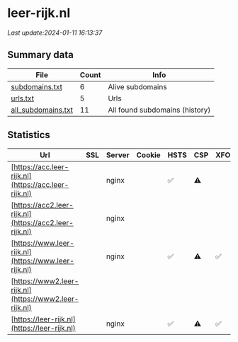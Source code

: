 # leer-rijk.nl
*Last update:2024-01-11 16:13:37*
## Summary data
| File       | Count | Info |
|------------|-------|------|
|[subdomains.txt](/data/leer-rijk/subdomains.txt)|6|Alive subdomains|
|[urls.txt](/data/leer-rijk/urls.txt)|5|Urls|
|[all_subdomains.txt](/data/leer-rijk/all_subdomains.txt)|11|All found subdomains (history)|
## Statistics
| Url | SSL | Server | Cookie | HSTS | CSP | XFO | XXP | RP | Tech |
|------------|-------|------|------|------|------|------|------|------|------|
|[https://acc.leer-rijk.nl](https://acc.leer-rijk.nl)| |nginx| |:white_check_mark: |:warning: | | |:white_check_mark: |Drupal HSTS Nginx PH...|
|[https://acc2.leer-rijk.nl](https://acc2.leer-rijk.nl)| |nginx| | | | | |:white_check_mark: |Nginx|
|[https://www.leer-rijk.nl](https://www.leer-rijk.nl)| |nginx| |:white_check_mark: |:warning: |:white_check_mark: |:white_check_mark: |:white_check_mark: |Drupal HSTS Nginx PH...|
|[https://www2.leer-rijk.nl](https://www2.leer-rijk.nl)| | | | | | | |:white_check_mark: |HSTS Nginx|
|[https://leer-rijk.nl](https://leer-rijk.nl)| |nginx| |:white_check_mark: |:warning: |:white_check_mark: |:white_check_mark: |:white_check_mark: |HSTS Nginx|